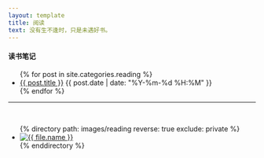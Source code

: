 ```yaml
---
layout: template
title: 阅读
text: 没有生不逢时，只是未遇好书。
---
```


<script src="js/jquery.js"></script>
<script src="js/bootstrap-waterfall.js"></script>

#### 读书笔记

<ul>
	{% for post in site.categories.reading %}
	<li>
	<a href="{{ post.url }}">{{ post.title }}</a>
	<span>{{ post.date | date: "%Y-%m-%d %H:%M" }}</span>
	</li>
	{% endfor %}
</ul>

<hr /><br />

<ul class="waterfall">
  {% directory path: images/reading reverse: true exclude: private %}
    <li class="pin">
      <a href="{{ file.url }}"><img src="{{ file.url }}" alt="{{ file.name }}" /></a>
    </li>
  {% enddirectory %}
</ul>

<script>
  $(document).ready(function () {
    $('.waterfall').waterfall();
  });
</script>
